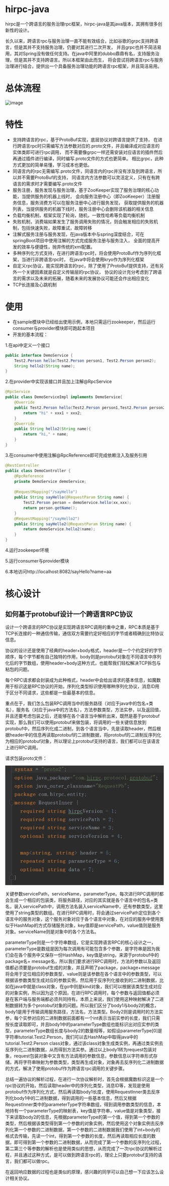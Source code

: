 # hirpc-java
hirpc是一个跨语言的服务治理rpc框架，hirpc-java是其java版本，其拥有很多创新性的设计。

长久以来，跨语言rpc与服务治理一直不能有效结合，比如谷歌的grpc支持跨语言，但是其并不支持服务治理，仍要对其进行二次开发，
并且grpc也并不简洁易用，其对Spring没有做任何支持。在java中阿里的dubbo鼎鼎有名，支持服务治理，但是其并不支持跨语言。所以本框架由此而生，
将会尝试将跨语言rpc与服务治理进行结合，提供出一个具备服务治理功能的跨语言rpc框架，并且简洁易用。
# 总体流程
![image](https://github.com/mwq0106/hirpc-java/blob/master/assert/QQ%E6%88%AA%E5%9B%BE20191218202933.png)
# 特性
- 支持跨语言的rpc，基于ProtoBuf实现，底层协议对跨语言提供了支持，
在进行跨语言rpc时只需编写方法参数对应的.proto文件，并且编译成对应语言的实体类即可进行rpc调用，
而不需要像grpc一样还需安装对应语言的插件然后再通过插件进行编译，同时编写.proto文件的方式也更简单。
相比grpc，此种方式更加的简单易懂，学习成本也更低。
- 同语言内的rpc无需编写.proto文件，同语言内的rpc并没有涉及到跨语言，所以并不需要ProtoBuf的支持，
同语言内方法参数可以灵活定义，只有在有跨语言的需求时才需要编写.proto文件
- 服务注册，服务发现与服务治理，基于ZooKeeper实现了服务治理的核心功能，当提供服务的机器上线时，
会向服务注册中心（即ZooKeeper）注册服务信息，服务消费方可以在服务注册中心进行服务发现，
获取提供服务的机器列表，当提供服务的机器下线时，服务注册中心会删除该机器的相关信息
- 负载均衡机制，框架实现了轮询，随机，一致性哈希等负载均衡机制
- 失败机制，消费端如果发生了服务调用失败的情况，则会触发相应的失败机制，包括快速失败，故障重试，故障转移
- 注解式服务注册与服务发现，在java版本中与spring深度结合，可在springBoot项目中使用注解的方式完成服务注册与服务注入，
全面的提高开发的效率与便捷性，抛弃传统的xml配置。
- 多种序列化方式支持，在进行跨语言rpc时，将会使用ProtoBuf作为序列化框架，当进行非跨语言rpc时，
在java中将会使用kryo作为序列化框架
- 自定义rpc协议，能实现跨语言的rpc，除了使用了ProtoBuf提供支持，还有另外一个关键因素就是自定义传输层的rpc协议，
协议的设计充分考虑到了跨语言的需求以及未来的拓展，随着未来的发展协议可能还会作出相应变化
- TCP长连接及心跳机制
# 使用
- 在sample模块中已经给出使用示例，本地只需运行zookeeper，然后运行consumer与provider模块即可跑起本项目
- 开发的基本流程：

1.在api中定义一个接口
```java
public interface DemoService {
    Test2.Person hello(Test2.Person person1, Test2.Person person2);
    String hello2(String name);
}
```
2.在provider中实现该接口并且加上注解@RpcService
```java
@RpcService
public class DemoServiceImpl implements DemoService{
    @Override
    public Test2.Person hello(Test2.Person person1,Test2.Person person2){
        return "hi" + xxx1 + xxx2;
    }
    @Override
    public String hello2(String name){
        return "hi," + name;
    }
}
```
3.在consumer中使用注解@RpcReference即可完成依赖注入及服务引用
```java
@RestController
public class DemoController {
    @RpcReference
    private DemoService demoService;

    @RequestMapping("/sayHello")
    public String sayHello(@RequestParam String name) {
        Test2.Person person = demoService.hello(xx,xxx);
        return person.getName();
    }
    @RequestMapping("/sayHello2")
    public String sayHello2(@RequestParam String name) {
        return demoService.hello2(name);
    }
}
```
4.运行zookeeper环境

5.运行consumer与provider模块

6.本地访问http://localhost:8082/sayHello?name=aa
# 核心设计
## 如何基于protobuf设计一个跨语言RPC协议
设计一个跨语言的RPC协议是实现跨语言RPC调用的重中之重，RPC本质是基于TCP长连接的一种通信传输，通信双方需要约定好相应的字节或者精确到比特协议信息。
  
协议的设计还是使用了经典的header+body格式，header是一个个约定好的字节顺序，每个字节都有自己独特的作用，body则是protobuf对象在不同语言中序列化后的字节数组，使用header+body这种方式，也能帮我们轻松解决TCP拆包与粘包的问题。
  
每个RPC请求都会封装成为此种格式，header中会给出请求的基本信息，如魔数用于标识这是RPC协议的开始，序列化类型标识使用哪种序列化协议，消息ID用于区分不同请求，这些都是一些最基本的信息。
  
重点在于，我们怎么包装RPC调用当中的服务路径（对应于java中的包名+类名），服务名（对应于java中的方法名），方法参数类型，方法实参，以及返回值，并且还要考虑包装之后，还能够在各个语言当中解析出来，既然是基于protobuf实现，那么我们可以使用protobuf来做包装，将调用的一些关键信息放到protobuf中，然后序列化成二进制，到各个语言当中，先是读取header，然后根据header中的信息再读取protobuf的二进制数据，将protobuf的二进制反序列化为相应的protobuf对象，所以理论上protobuf支持的语言，我们都可以在该语言上进行RPC调用。
  
请求包装proto文件：

  ![image](https://github.com/mwq0106/hirpc-java/blob/master/assert/requestProto.png)
  
关键参数servicePath，serviceName，parameterType。每次进行RPC调用时都会生成一个相应的包装类，将服务路径，对应的其实就是各个语言中的包名+类名，装入servicePath中，调用方法名装入serviceName中，还有参数类型，这里使用了string类型的数组。在进行RPC调用时，将会通过servicePath定位到各个语言中的服务对象，这个服务对象对应于各个语言中对象，在对应的服务中使用类似于HashMap的方式存储服务对象，key值即是servicePath，value值则是服务对象。serviceName则是对象中的各个方法名。
  
parameterType则是一个字符串数组，它是实现跨语言RPC的核心设计之一，parameterType是数组是因为每次调用有可能包含多个参数，是字符串是因为我们会在各个服务中又保存一份HashMap，key值是string，来源于protobuf中的package名+ message名，所以我们要求进行RPC调用时，方法的参数以及返回值都必须要是protobuf生成的对象，并且声明了package，package+message将会用于定位相应的参数类型，value则是该参数在各个语言中的参数类型，可以根据该参数类型生成对应的参数实例，然后用于反序列化接收到的二进制数据，比如在java中就是class对象，在go中则是kind对象，我们可以根据该类型生成对应的对象实例，所以因为这个原因，在进行RPC调用时，每个参数与返回值都必须是在客户端与服务端都必须共同持有。本质上来说，我们使用这种映射解决了二进制数据转为多个protobuf对象的问题。所以我们区分了body1与body2的概念，body1是用于传输调用服务路径，方法名，方法类型。Body2则是调用时的方法实参，每个实参对应的二进制数据前面都有一个int表示当前实参的长度，我们只需按长度读取即可，并且body1中的parameterType数组也能标识出对应实参的类型，parameterType数组长度与body2的数量相等，如假设parameterType[0]是字符串tutorial.Test2.Person，我们可以去HashMap中取得java中的tutorial.Test2.Person class对象，通过该class对象生成类实例，再通过类实例去反序列化二进制数据，从而得到方法实参。通过以上body1转为request包装对象，request包装对象中又含有方法调用的参数信息，参数信息以字符串形式存储，再将字符串映射为参数类型，类型再生成对象，对象再去反序列化二进制数据的方式，解决了使用protobuf作为跨语言rpc调用的关键步骤。
  
总结一遍协议的解析过程，在进行一次协议解析时，首先会根据魔数标识这是一个rpc协议的开始，然后读取header中的序列化类型，消息ID等，发现是使用protobuf作为序列化方式，然后再读取body1长度，使用RequestInner类去反序列化body1中的二进制数据，得到调用的一些基本信息，然后又根据RequestInner类中的parameterType字符串数组，得到调用参数类型的信息，本地持有一个parameterType的映射表，key值是字符串，value值是对象类型，接下来读取body2的信息，先根据parameterType的第一个值，得到第一个参数的类型，然后根据该类型得到第一个参数的对象实例，然后使用这个对象实例去反序列化第一个参数的二进制数据，第一个参数的二进制数据我们使用了int+body的格式去传输，先读一个int，得到第一个参数的长度，然后再读取相应长度的数据，即可得到第一个参数的二进制数据，从而完成了第一个参数的反序列化过程，第二第三个等参数的解析也是使用类似的思想，从而完成了一次rpc协议的解析过程，并且通过这种方式，是可以做到跨语言rpc的，理论上只要protobuf支持的语言，我们都可以做rpc。
  
在返回响应数据的过程也是类似的原理，感兴趣的同学可以自己想一下应该怎么设计相关协议。
